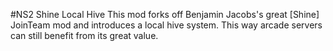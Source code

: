 #NS2 Shine Local Hive
This mod forks off Benjamin Jacobs's great [Shine] JoinTeam mod and introduces a local hive system.
This way arcade servers can still benefit from its great value.
